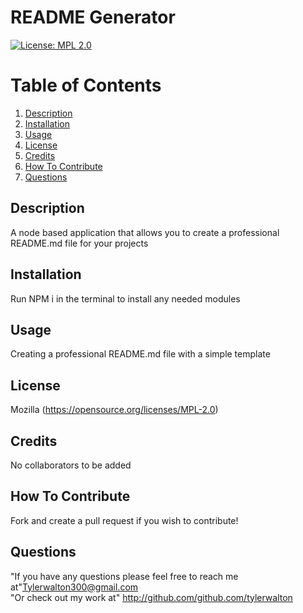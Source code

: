 # README Generator
[![License: MPL 2.0](https://img.shields.io/badge/License-MPL_2.0-brightgreen.svg)](https://opensource.org/licenses/MPL-2.0)
  # Table of Contents
1. [Description](#description)
2. [Installation](#installation)
3. [Usage](#usage)
4. [License](#license)
5. [Credits](#credits)
6. [How To Contribute](#how-to-contribute)
7. [Questions](#questions)

## Description 
A node based application that allows you to create a professional README.md file for your projects 
## Installation
Run NPM i in the terminal to install any needed modules
## Usage
Creating a professional README.md file with a simple template
## License
Mozilla
(https://opensource.org/licenses/MPL-2.0)
## Credits
No collaborators to be added
## How To Contribute
Fork and create a pull request if you wish to contribute!
## Questions
"If you have any questions please feel free to reach me at"<a href=Tylerwalton300@gmail.com>Tylerwalton300@gmail.com</a>
<br>
"Or check out my work at" http://github.com/github.com/tylerwalton
